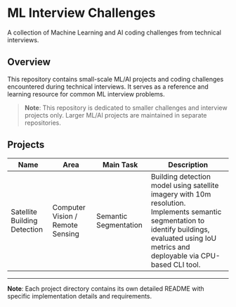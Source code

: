 # ML Interview Challenges

A collection of Machine Learning and AI coding challenges from technical interviews.

## Overview

This repository contains small-scale ML/AI projects and coding challenges encountered during technical interviews. It serves as a reference and learning resource for common ML interview problems.

> **Note**: This repository is dedicated to smaller challenges and interview projects only. Larger ML/AI projects are maintained in separate repositories.

## Projects

| Name | Area | Main Task | Description |
|------|------|-----------|-------------|
| Satellite Building Detection | Computer Vision / Remote Sensing | Semantic Segmentation | Building detection model using satellite imagery with 10m resolution. Implements semantic segmentation to identify buildings, evaluated using IoU metrics and deployable via CPU-based CLI tool. |

---
**Note**: Each project directory contains its own detailed README with specific implementation details and requirements.
